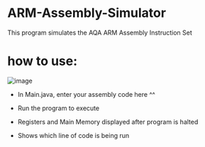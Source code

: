 # ARM-Assembly-Simulator



This program simulates the AQA ARM Assembly Instruction Set

# how to use:

![image](https://user-images.githubusercontent.com/85994024/122202174-ad207800-ce94-11eb-8767-7e5701b832df.png)
- In Main.java, enter your assembly code here ^^

- Run the program to execute
- Registers and Main Memory displayed after program is halted
- Shows which line of code is being run

